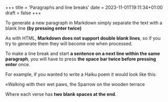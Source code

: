 +++
title = 'Paragraphs and line breaks'
date = 2023-11-01T19:11:34+01:00
draft = false
+++

To generate a new paragraph in Markdown simply separate the text with a blank line **(by pressing enter twice)**

As with HTML, **Markdown does not support double blank lines**, so if you try to generate them they will become one when processed.

To make a line break and start **a sentence on a next line within the same paragraph**, you will have to press **the space bar twice before pressing enter** once.

For example, if you wanted to write a Haiku poem it would look like this:

«Walking with their wet paws,
the Sparrow
on the wooden terrace

Where each verse has **two blank spaces at the end**.